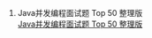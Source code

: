 1. Java并发编程面试题 Top 50 整理版  
[Java并发编程面试题 Top 50 整理版](https://www.cnblogs.com/sgh1023/p/10297322.html)  

